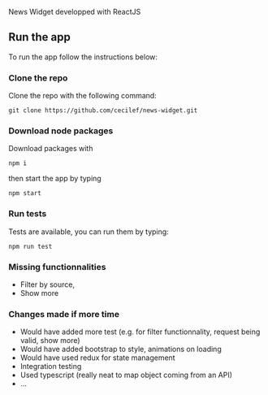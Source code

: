 News Widget developped with ReactJS

## Run the app

To run the app follow the instructions below:

### Clone the repo

Clone the repo with the following command:
```
git clone https://github.com/cecilef/news-widget.git
```

### Download node packages

Download packages with
```
npm i
```

then start the app by typing

```
npm start
```

### Run tests

Tests are available, you can run them by typing:
```
npm run test
```

### Missing functionnalities

- Filter by source,
- Show more

### Changes made if more  time

- Would have added more test (e.g. for filter functionnality, request being valid, show more)
- Would have added bootstrap to style, animations on loading
- Would have used redux for state management
- Integration testing
- Used typescript (really neat to map object coming from an API)
- ...